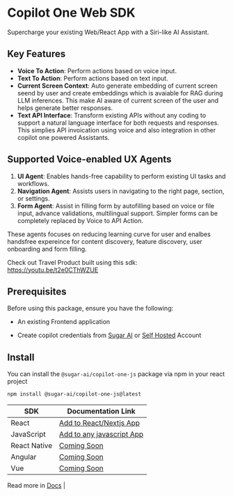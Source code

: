 # Copilot One Web SDK

Supercharge your existing Web/React App with a Siri-like AI Assistant.

## Key Features

- **Voice To Action**: Perform actions based on voice input.
- **Text To Action**: Perform actions based on text input.
- **Current Screen Context**: Auto generate embedding of current screen seend by user and create embeddings which is avaiable for RAG during LLM inferences. This make AI aware of current screen of the user and helps generate better responses.
- **Text API Interface**: Transform existing APIs without any coding to support a natural language interface for both requests and responses. This simplies API invoication using voice and also integration in other copilot one powered Assistants.

## Supported Voice-enabled UX Agents

1. **UI Agent**: Enables hands-free capability to perform existing UI tasks and workflows.
2. **Navigation Agent**: Assists users in navigating to the right page, section, or settings.
3. **Form Agent**: Assist in filling form by autofilling based on voice or file input, advance validations, multilingual support. Simpler forms can be completely replaced by Voice to API Action.

These agents focuses on reducing learning curve for user and enalbes handsfree expereince for content discovery, feature discovery, user onboarding and form filling.

Check out Travel Product built using this sdk: https://youtu.be/t2e0CThWZUE

## Prerequisites

Before using this package, ensure you have the following:

- An existing Frontend application

- Create copilot credentials from [Sugar AI](https://play.sugarcaneai.dev) or [Self Hosted](https://github.com/SugarAI-HQ/CopilotOne/tree/develop/apps/factory) Account

## Install

You can install the `@sugar-ai/copilot-one-js` package via npm in your react project


```bash
npm install @sugar-ai/copilot-one-js@latest
```

| SDK      | Documentation Link                             |
|-------------------|-------------------------------------------------|
| React             | [Add to React/Nextjs App](https://docs.sugarai.dev/integrations/1_react/) |
| JavaScript        | [Add to any javascript App](https://docs.sugarai.dev/integrations/0_js/) |
| React Native      | [Coming Soon](https://docs.sugarai.dev/integrations/2_react_native/) |
| Angular           | [Coming Soon](https://docs.sugarai.dev/integrations/3_angular/) |
| Vue               | [Coming Soon](https://docs.sugarai.dev/integrations/4_vue/) |



Read more in [Docs](https://docs.sugarai.dev) |



